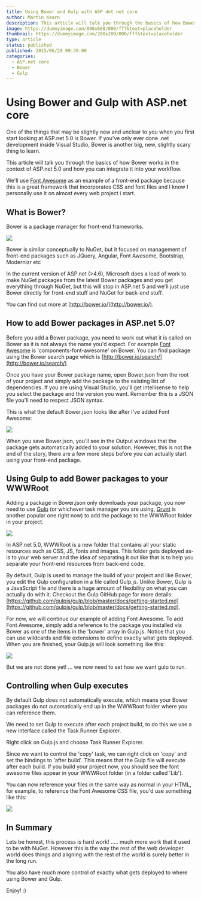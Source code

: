 ```yaml
---
title: Using Bower and Gulp with ASP dot net core
author: Martin Kearn
description: This article will talk you through the basics of how Bower works in the context of ASP.net 5.0 and how you can integrate it into your workflow
image: https://dummyimage.com/800x600/000/fff&text=placeholder
thumbnail: https://dummyimage.com/200x200/000/fff&text=placeholder
type: article
status: published
published: 2015/06/29 09:30:00
categories: 
  - ASP.net core
  - Bower
  - Gulp
---
```


# Using Bower and Gulp with ASP.net core

One of the things that may be slightly new and unclear to you when you first start looking at ASP.net 5.0 is Bower. If you've only ever done .net development inside Visual Studio, Bower is another big, new, slightly scary thing to learn.

This article will talk you through the basics of how Bower works in the context of ASP.net 5.0 and how you can integrate it into your workflow.

We'll use [Font Awesome](http://fortawesome.github.io/Font-Awesome/) as an example of a front-end package because this is a great framework that incorporates CSS and font files and I know I personally use it on almost every web project i start.

## What is Bower?

Bower is a package manager for front-end frameworks.

[![](https://msdnshared.blob.core.windows.net/media/MSDNBlogsFS/prod.evol.blogs.msdn.com/CommunityServer.Blogs.Components.WeblogFiles/00/00/00/56/73/3716.bower-logo.png)](http://bower.io/)

Bower is similar conceptually to NuGet, but it focused on management of front-end packages such as JQuery, Angular, Font Awesome, Bootstrap, Modernizr etc

In the current version of ASP.net (>4.6), Microsoft does a load of work to make NuGet packages from the latest Bower packages and you get everything through NuGet, but this will stop in ASP.net 5 and we'll just use Bower directly for front-end stuff and NuGet for back-end stuff.

You can find out more at [http://bower.io/](http://bower.io/).

## How to add Bower packages in ASP.net 5.0?

Before you add a Bower package, you need to work out what it is called on Bower as it is not always the name you'd expect. For example [Font Awesome](http://fortawesome.github.io/Font-Awesome/) is 'components-font-awesome' on Bower. You can find package using the Bower search page which is [http://bower.io/search/](http://bower.io/search/)

Once you have your Bower package name, open Bower.json from the root of your project and simply add the package to the existing list of dependencies. If you are using Visual Studio, you'll get intellisense to help you select the package and the version you want. Remember this is a JSON file you'll need to respect JSON syntax.

This is what the default Bower.json looks like after I've added Font Awesome:

[![](https://msdnshared.blob.core.windows.net/media/MSDNBlogsFS/prod.evol.blogs.msdn.com/CommunityServer.Blogs.Components.WeblogFiles/00/00/00/56/73/1122.Bower-json.PNG)](https://msdnshared.blob.core.windows.net/media/MSDNBlogsFS/prod.evol.blogs.msdn.com/CommunityServer.Blogs.Components.WeblogFiles/00/00/00/56/73/1122.Bower-json.PNG)

When you save Bower.json, you'll see in the Output windows that the package gets automatically added to your solution. However, this is not the end of the story, there are a few more steps before you can actually start using your front-end package.

## Using Gulp to add Bower packages to your WWWRoot

Adding a package in Bower.json only downloads your package, you now need to use [Gulp](http://gulpjs.com/) (or whichever task manager you are using, [Grunt](http://gruntjs.com/) is another popular one right now) to add the package to the WWWRoot folder in your project.

[![](https://msdnshared.blob.core.windows.net/media/MSDNBlogsFS/prod.evol.blogs.msdn.com/CommunityServer.Blogs.Components.WeblogFiles/00/00/00/56/73/4370.Gulp.jpg)](https://msdnshared.blob.core.windows.net/media/MSDNBlogsFS/prod.evol.blogs.msdn.com/CommunityServer.Blogs.Components.WeblogFiles/00/00/00/56/73/4370.Gulp.jpg)

In ASP.net 5.0, WWWRoot is a new folder that contains all your static resources such as CSS, JS, fonts and images. This folder gets deployed as-is to your web server and the idea of separating it out like that is to help you separate your front-end resources from back-end code.

By default, Gulp is used to manage the build of your project and like Bower, you edit the Gulp configuration in a file called Gulp.js. Unlike Bower, Gulp is a JavaScript file and there is a huge amount of flexibility on what you can actually do with it. Checkout the Gulp GitHub page for more details: [https://github.com/gulpjs/gulp/blob/master/docs/getting-started.md](https://github.com/gulpjs/gulp/blob/master/docs/getting-started.md).

For now, we will continue our example of adding Font Awesome. To add Font Awesome, simply add a reference to the package you installed via Bower as one of the items in the 'bower' array in Gulp.js. Notice that you can use wildcards and file extensions to define exactly what gets deployed. When you are finished, your Gulp.js will look something like this:

[![](https://msdnshared.blob.core.windows.net/media/MSDNBlogsFS/prod.evol.blogs.msdn.com/CommunityServer.Blogs.Components.WeblogFiles/00/00/00/56/73/6114.Gulp-js.PNG)](https://msdnshared.blob.core.windows.net/media/MSDNBlogsFS/prod.evol.blogs.msdn.com/CommunityServer.Blogs.Components.WeblogFiles/00/00/00/56/73/6114.Gulp-js.PNG)

 But we are not done yet! ... we now need to set how we want gulp to run.

## Controlling when Gulp executes

By default Gulp does not automatically execute, which means your Bower packages do not automatically end up in the WWWRoot folder where you can reference them.

We need to set Gulp to execute after each project build, to do this we use a new interface called the Task Runner Explorer.

Right click on Gulp.js and choose Task Runner Explorer.

Since we want to control the 'copy' task, we can right click on 'copy' and set the bindings to 'after build'. This means that the Gulp file will execute after each build. If you build your project now, you should see the font awesome files appear in your WWWRoot folder (in a folder called 'Lib').

You can now reference your files in the same way as normal in your HTML, for example, to reference the Font Awesome CSS file, you'd use something like this:

[![](https://msdnshared.blob.core.windows.net/media/MSDNBlogsFS/prod.evol.blogs.msdn.com/CommunityServer.Blogs.Components.WeblogFiles/00/00/00/56/73/0410.RefFontAwesome.PNG)](https://msdnshared.blob.core.windows.net/media/MSDNBlogsFS/prod.evol.blogs.msdn.com/CommunityServer.Blogs.Components.WeblogFiles/00/00/00/56/73/0410.RefFontAwesome.PNG)

## In Summary

Lets be honest, this process is hard work! ..... much more work that it used to be with NuGet. However this is the way the rest of the web developer world does things and aligning with the rest of the world is surely better in the long run.

You also have much more control of exactly what gets deployed to where using Bower and Gulp.

Enjoy! :)